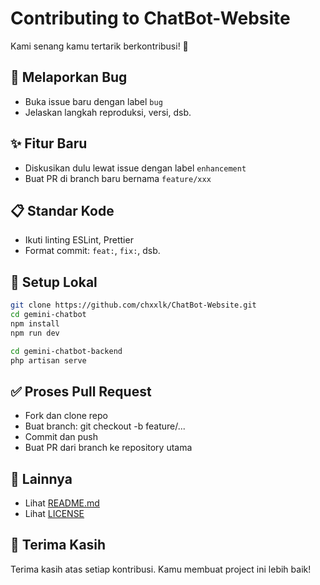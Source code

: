# Contributing to ChatBot-Website

Kami senang kamu tertarik berkontribusi! 🎉

## 🐛 Melaporkan Bug
- Buka issue baru dengan label `bug`
- Jelaskan langkah reproduksi, versi, dsb.

## ✨ Fitur Baru
- Diskusikan dulu lewat issue dengan label `enhancement`
- Buat PR di branch baru bernama `feature/xxx`

## 📋 Standar Kode
- Ikuti linting ESLint, Prettier
- Format commit: `feat:`, `fix:`, dsb.

## 🔧 Setup Lokal
```bash
git clone https://github.com/chxxlk/ChatBot-Website.git
cd gemini-chatbot
npm install
npm run dev

cd gemini-chatbot-backend
php artisan serve
```
## ✅ Proses Pull Request
- Fork dan clone repo
- Buat branch: git checkout -b feature/...
- Commit dan push
- Buat PR dari branch ke repository utama
## 📄 Lainnya
- Lihat [README.md](./README.md)
- Lihat [LICENSE](./LICENSE)

## 🙏 Terima Kasih
Terima kasih atas setiap kontribusi. Kamu membuat project ini lebih baik!
